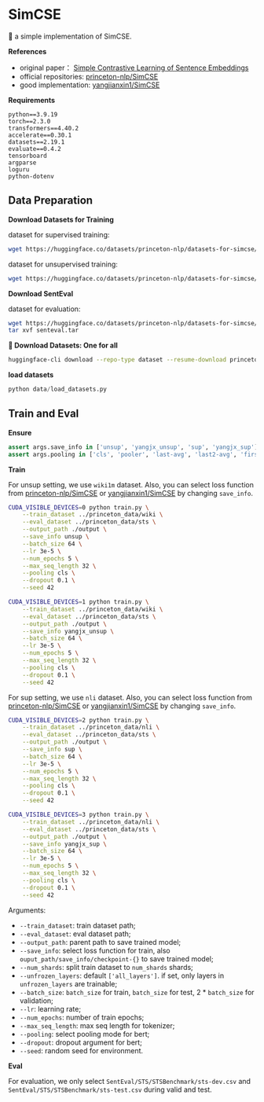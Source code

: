 # SimCSE

🐣 a simple implementation of SimCSE.

**References**
- original paper： [Simple Contrastive Learning of Sentence Embeddings](https://arxiv.org/abs/2104.08821)
- official repositories: [princeton-nlp/SimCSE](https://github.com/princeton-nlp/SimCSE)
- good implementation: [yangjianxin1/SimCSE](https://github.com/yangjianxin1/SimCSE)

**Requirements**

```
python==3.9.19
torch==2.3.0
transformers==4.40.2
accelerate==0.30.1
datasets==2.19.1
evaluate==0.4.2
tensorboard
argparse
loguru
python-dotenv
```

## Data Preparation

**Download Datasets for Training**

dataset for supervised training:

```bash
wget https://huggingface.co/datasets/princeton-nlp/datasets-for-simcse/resolve/main/nli_for_simcse.csv
```

dataset for unsupervised training:

```bash
wget https://huggingface.co/datasets/princeton-nlp/datasets-for-simcse/resolve/main/wiki1m_for_simcse.txt
```

**Download SentEval**

dataset for evaluation:

```bash
wget https://huggingface.co/datasets/princeton-nlp/datasets-for-simcse/resolve/main/senteval.tar
tar xvf senteval.tar
```

**🤣 Download Datasets: One for all**

```bash
huggingface-cli download --repo-type dataset --resume-download princeton-nlp/datasets-for-simcse --local-dir data
```

**load datasets**

```python
python data/load_datasets.py
```

## Train and Eval

**Ensure**

```python
assert args.save_info in ['unsup', 'yangjx_unsup', 'sup', 'yangjx_sup']
assert args.pooling in ['cls', 'pooler', 'last-avg', 'last2-avg', 'first-last-avg']
```

**Train**

For unsup setting, we use `wiki1m` dataset. Also, you can select loss function from [princeton-nlp/SimCSE](https://github.com/princeton-nlp/SimCSE) or [yangjianxin1/SimCSE](https://github.com/yangjianxin1/SimCSE) by changing `save_info`.

```bash
CUDA_VISIBLE_DEVICES=0 python train.py \
    --train_dataset ../princeton_data/wiki \
    --eval_dataset ../princeton_data/sts \
    --output_path ./output \
    --save_info unsup \
    --batch_size 64 \
    --lr 3e-5 \
    --num_epochs 5 \
    --max_seq_length 32 \
    --pooling cls \
    --dropout 0.1 \
    --seed 42
```

```bash
CUDA_VISIBLE_DEVICES=1 python train.py \
    --train_dataset ../princeton_data/wiki \
    --eval_dataset ../princeton_data/sts \
    --output_path ./output \
    --save_info yangjx_unsup \
    --batch_size 64 \
    --lr 3e-5 \
    --num_epochs 5 \
    --max_seq_length 32 \
    --pooling cls \
    --dropout 0.1 \
    --seed 42
```

For sup setting, we use `nli` dataset. Also, you can select loss function from [princeton-nlp/SimCSE](https://github.com/princeton-nlp/SimCSE) or [yangjianxin1/SimCSE](https://github.com/yangjianxin1/SimCSE) by changing `save_info`.

```bash
CUDA_VISIBLE_DEVICES=2 python train.py \
    --train_dataset ../princeton_data/nli \
    --eval_dataset ../princeton_data/sts \
    --output_path ./output \
    --save_info sup \
    --batch_size 64 \
    --lr 3e-5 \
    --num_epochs 5 \
    --max_seq_length 32 \
    --pooling cls \
    --dropout 0.1 \
    --seed 42
```

```bash
CUDA_VISIBLE_DEVICES=3 python train.py \
    --train_dataset ../princeton_data/nli \
    --eval_dataset ../princeton_data/sts \
    --output_path ./output \
    --save_info yangjx_sup \
    --batch_size 64 \
    --lr 3e-5 \
    --num_epochs 5 \
    --max_seq_length 32 \
    --pooling cls \
    --dropout 0.1 \
    --seed 42
```

Arguments:
- `--train_dataset`: train dataset path;
- `--eval_dataset`: eval dataset path;
- `--output_path`: parent path to save trained model;
- `--save_info`: select loss function for train, also `ouput_path/save_info/checkpoint-{}` to save trained model;
- `--num_shards`: split train dataset to `num_shards` shards;
- `--unfrozen_layers`: default `['all_layers']`. if set, only layers in `unfrozen_layers` are trainable;
- `--batch_size`: `batch_size` for train, `batch_size` for test, 2 * `batch_size` for validation;
- `--lr`: learning rate;
- `--num_epochs`: number of train epochs;
- `--max_seq_length`: max seq length for tokenizer;
- `--pooling`: select pooling mode for bert;
- `--dropout`: dropout argument for bert;
- `--seed`: random seed for environment.

**Eval**

For evaluation, we only select `SentEval/STS/STSBenchmark/sts-dev.csv` and `SentEval/STS/STSBenchmark/sts-test.csv` during valid and test.


